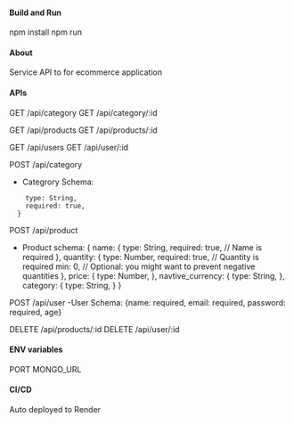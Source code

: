 #### Build and Run

npm install
npm run

#### About

Service API to for ecommerce application

#### APIs

GET /api/category
GET /api/category/:id

GET /api/products
GET /api/products/:id

GET /api/users
GET /api/user/:id

POST /api/category

- Categrory Schema:

```name: {
    type: String,
    required: true,
  }
```

POST /api/product

- Product schema:
  {
  name: {
  type: String,
  required: true, // Name is required
  },
  quantity: {
  type: Number,
  required: true, // Quantity is required
  min: 0, // Optional: you might want to prevent negative quantities
  },
  price: {
  type: Number,
  },
  navtive_currency: {
  type: String,
  },
  category: {
  type: String,
  }
  }

POST /api/user
-User Schema: {name: required, email: required, password: required, age}

DELETE /api/products/:id
DELETE /api/user/:id

#### ENV variables

PORT
MONGO_URL

#### CI/CD

Auto deployed to Render
